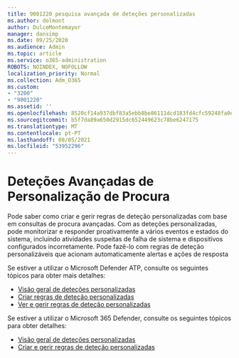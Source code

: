 ```yaml
---
title: 9001220 pesquisa avançada de deteções personalizadas
ms.author: dolmont
author: DulceMontemayor
manager: dansimp
ms.date: 09/25/2020
ms.audience: Admin
ms.topic: article
ms.service: o365-administration
ROBOTS: NOINDEX, NOFOLLOW
localization_priority: Normal
ms.collection: Adm_O365
ms.custom:
- "3200"
- "9001220"
ms.assetid: ''
ms.openlocfilehash: 8520cf14a937dbf83a5ebb8be86111dcd183fd4cfc59248fa0ec3a1e2685714f
ms.sourcegitcommit: b5f7da89a650d2915dc652449623c78be6247175
ms.translationtype: MT
ms.contentlocale: pt-PT
ms.lasthandoff: 08/05/2021
ms.locfileid: "53952296"
---
```

# <a name="advanced-hunting-custom-detections"></a>Deteções Avançadas de Personalização de Procura

Pode saber como criar e gerir regras de deteção personalizadas com base em consultas de procura avançadas. Com as deteções personalizadas, pode monitorizar e responder proativamente a vários eventos e estados do sistema, incluindo atividades suspeitas de falha de sistema e dispositivos configurados incorretamente. Pode fazê-lo com regras de deteção personalizáveis que acionam automaticamente alertas e ações de resposta
  
Se estiver a utilizar o Microsoft Defender ATP, consulte os seguintes tópicos para obter mais detalhes: 
- [Visão geral de deteções personalizadas](/windows/security/threat-protection/microsoft-defender-atp/overview-custom-detections)
- [Criar regras de deteção personalizadas](/windows/security/threat-protection/microsoft-defender-atp/custom-detection-rules)
- [Ver e gerir regras de deteção personalizadas](/windows/security/threat-protection/microsoft-defender-atp/custom-detections-manage)

Se estiver a utilizar o Microsoft 365 Defender, consulte os seguintes tópicos para obter detalhes: 
- [Visão geral de deteções personalizadas](/microsoft-365/security/mtp/custom-detections-overview)
- [Criar e gerir regras de deteção personalizadas](/microsoft-365/security/mtp/custom-detection-rules)
